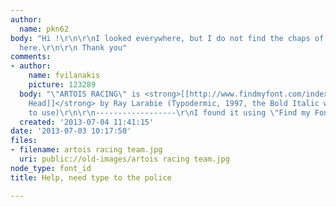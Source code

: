 ```yaml
---
author:
  name: pkn62
body: "Hi !\r\n\r\nI looked everywhere, but I do not find the chaps of police used
  here.\r\n\r\n Thank you"
comments:
- author:
    name: fvilanakis
    picture: 123289
  body: "\"ARTOIS RACING\" is <strong>[[http://www.findmyfont.com/index.php/fonts/font-preview?fset=Typodermic&ffam=Hemi%20Head%20426%20-%20Regular&fid=b01d0359e642b167485b32a7ca6cfec4&fsize=60&text=ARTOIS%20RACING&fit=1|Hemi
    Head]]</strong> by Ray Larabie (Typodermic, 1997, the Bold Italic weight is free
    to use)\r\n\r\n------------------\r\nI found it using \"Find my Font\": http://www.findmyfont.com"
  created: '2013-07-04 11:41:15'
date: '2013-07-03 10:17:50'
files:
- filename: artois racing team.jpg
  uri: public://old-images/artois racing team.jpg
node_type: font_id
title: Help, need type to the police

---
```

